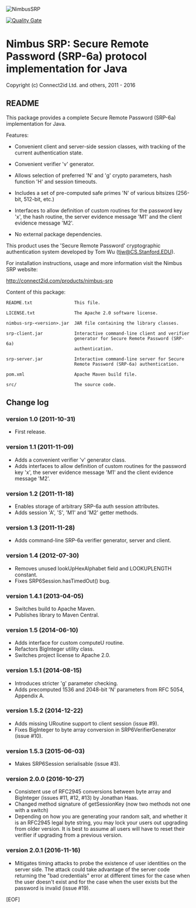 ![NimbusSRP](https://bytebucket.org/connect2id/nimbus-srp/raw/0d77bbb18b5e223115135b6582ef6998596abd42/nimubs-logo-small.png)

[![Quality Gate](https://sonarqube.com/api/badges/gate?key=com.nimbusds%3Asrp6a)](https://sonarqube.com/dashboard/index/com.nimbusds%3Asrp6a)

# Nimbus SRP: Secure Remote Password (SRP-6a) protocol implementation for Java

Copyright (c) Connect2id Ltd. and others, 2011 - 2016

## README

This package provides a complete Secure Remote Password (SRP-6a) implementation 
for Java.

Features:

* Convenient client and server-side session classes, with tracking of the
  current authentication state.
  
* Convenient verifier 'v' generator.

* Allows selection of preferred 'N' and 'g' crypto parameters, hash 
  function 'H' and session timeouts.
  
* Includes a set of pre-computed safe primes 'N' of various bitsizes 
  (256-bit, 512-bit, etc.)
  
* Interfaces to allow definition of custom routines for the password key
  'x', the hash routine, the server evidence message 'M1' and the client
  evidence message 'M2'.

* No external package dependencies. 


This product uses the 'Secure Remote Password' cryptographic authentication 
system developed by Tom Wu (tjw@CS.Stanford.EDU).

For installation instructions, usage and more information visit the Nimbus SRP
website:

<http://connect2id.com/products/nimbus-srp>

Content of this package:

```
README.txt                This file.

LICENSE.txt               The Apache 2.0 software license.

nimbus-srp-<version>.jar  JAR file containing the library classes.

srp-client.jar            Interactive command-line client and verifier 
                          generator for Secure Remote Password (SRP-6a)
                          authentication.

srp-server.jar            Interactive command-line server for Secure 
                          Remote Password (SRP-6a) authentication.

pom.xml                   Apache Maven build file.

src/                      The source code.
```

## Change log

### version 1.0 (2011-10-31)
* First release.

### version 1.1 (2011-11-09)
* Adds a convenient verifier 'v' generator class.
* Adds interfaces to allow definition of custom routines for the 
  password key 'x', the server evidence message 'M1' and the client 
  evidence message 'M2'.

### version 1.2 (2011-11-18)
* Enables storage of arbitrary SRP-6a auth session attributes.
* Adds session 'A', 'S', 'M1' and 'M2' getter methods.

### version 1.3 (2011-11-28)
* Adds command-line SRP-6a verifier generator, server and client.

### version 1.4 (2012-07-30)
* Removes unused lookUpHexAlphabet field and LOOKUPLENGTH constant.
* Fixes SRP6Session.hasTimedOut() bug.

### version 1.4.1 (2013-04-05)
* Switches build to Apache Maven.
* Publishes library to Maven Central.

### version 1.5 (2014-06-10)
* Adds interface for custom computeU routine.
* Refactors BigInteger utility class.
* Switches project license to Apache 2.0.

### version 1.5.1 (2014-08-15)
* Introduces stricter 'g' parameter checking.
* Adds precomputed 1536 and 2048-bit 'N' parameters from RFC 5054, Appendix A.

### version 1.5.2 (2014-12-22)
* Adds missing URoutine support to client session (issue #9).
* Fixes BigInteger to byte array conversion in SRP6VerifierGenerator 
  (issue #10).

### version 1.5.3 (2015-06-03)
* Makes SRP6Session serialisable (issue #3).

### version 2.0.0 (2016-10-27) 
* Consistent use of RFC2945 conversions between byte array and BigInteger 
  (issues #11, #12, #13) by Jonathan Haas. 
* Changed method signature of getSessionKey (now two methods not one with a 
  switch)
* Depending on how you are generating your random salt, and whether it is an 
  RFC2945 legal byte string, you may lock your users out upgrading from older 
  version. It is best to assume all users will have to reset their verifier if 
  upgrading from a previous version.

### version 2.0.1 (2016-11-16)
* Mitigates timing attacks to probe the existence of user identities on the 
  server side. The attack could take advantage of the server code returning the 
  "bad credentials" error at different times for the case when the user doesn't 
  exist and for the case when the user exists but the password is invalid 
  (issue #19).
  

[EOF]